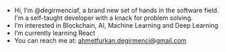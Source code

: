 - Hi, I’m @degirmenciaf, a brand new set of hands in the software field. I'm a self-taught developer with a knack for problem solving.
- I’m interested in Blockchain, AI, Machine Learning and Deep Learning 
- I’m currently learning React
- You can reach me at: ahmetfurkan.degirmenci@gmail.com
<!---
algomaestre/algomaestre is a ✨ special ✨ repository because its `README.md` (this file) appears on your GitHub profile.
You can click the Preview link to take a look at your changes.
--->
